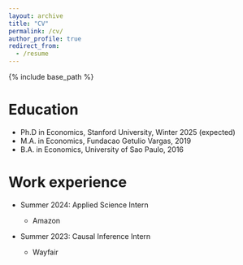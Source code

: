 ```yaml
---
layout: archive
title: "CV"
permalink: /cv/
author_profile: true
redirect_from:
  - /resume
---
```


{% include base_path %}

Education
======
* Ph.D in Economics, Stanford University, Winter 2025 (expected)
* M.A. in Economics, Fundacao Getulio Vargas, 2019
* B.A. in Economics, University of Sao Paulo, 2016

Work experience
======
* Summer 2024: Applied Science Intern
  * Amazon

* Summer 2023: Causal Inference Intern
  * Wayfair

